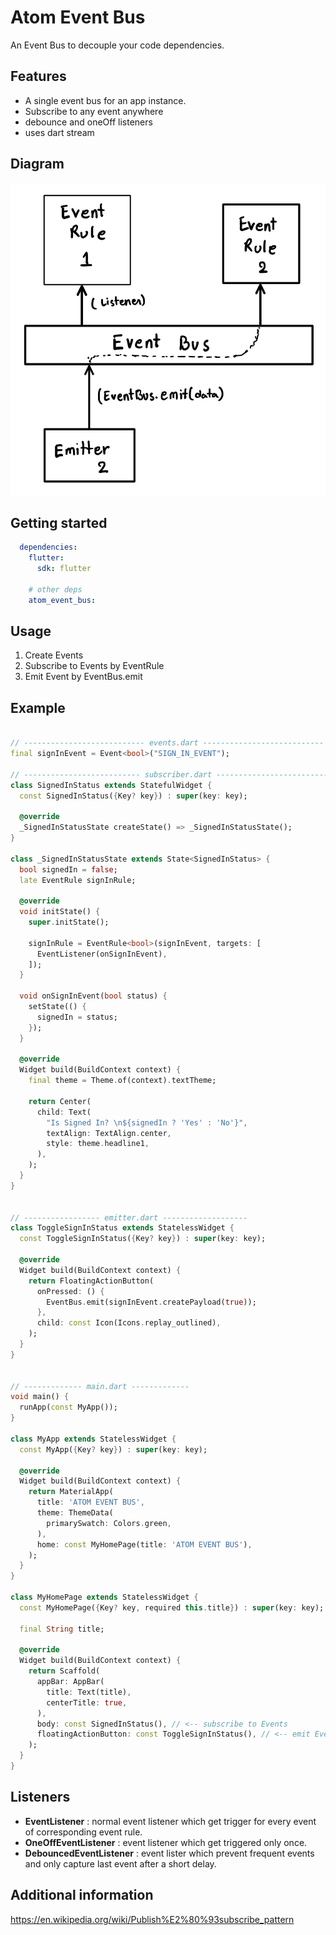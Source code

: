 <!-- 
This README describes the package. If you publish this package to pub.dev,
this README's contents appear on the landing page for your package.

For information about how to write a good package README, see the guide for
[writing package pages](https://dart.dev/guides/libraries/writing-package-pages). 

For general information about developing packages, see the Dart guide for
[creating packages](https://dart.dev/guides/libraries/create-library-packages)
and the Flutter guide for
[developing packages and plugins](https://flutter.dev/developing-packages). 
-->

# Atom Event Bus

An Event Bus to decouple your code dependencies.

## Features

- A single event bus for an app instance.
- Subscribe to any event anywhere
- debounce and oneOff listeners
- uses dart stream

## Diagram

<img src="atom_event_bus.jpg" height="500">

## Getting started

```yaml
  dependencies:
    flutter:
      sdk: flutter
    
    # other deps
    atom_event_bus:
```


## Usage

1. Create Events
2. Subscribe to Events by EventRule
3. Emit Event by EventBus.emit

## Example


```dart

// --------------------------- events.dart ---------------------------
final signInEvent = Event<bool>("SIGN_IN_EVENT");

// -------------------------- subscriber.dart -------------------------
class SignedInStatus extends StatefulWidget {
  const SignedInStatus({Key? key}) : super(key: key);

  @override
  _SignedInStatusState createState() => _SignedInStatusState();
}

class _SignedInStatusState extends State<SignedInStatus> {
  bool signedIn = false;
  late EventRule signInRule;

  @override
  void initState() {
    super.initState();

    signInRule = EventRule<bool>(signInEvent, targets: [
      EventListener(onSignInEvent),
    ]);
  }

  void onSignInEvent(bool status) {
    setState(() {
      signedIn = status;
    });
  }

  @override
  Widget build(BuildContext context) {
    final theme = Theme.of(context).textTheme;

    return Center(
      child: Text(
        "Is Signed In? \n${signedIn ? 'Yes' : 'No'}",
        textAlign: TextAlign.center,
        style: theme.headline1,
      ),
    );
  }
}


// ----------------- emitter.dart -------------------
class ToggleSignInStatus extends StatelessWidget {
  const ToggleSignInStatus({Key? key}) : super(key: key);

  @override
  Widget build(BuildContext context) {
    return FloatingActionButton(
      onPressed: () {
        EventBus.emit(signInEvent.createPayload(true));
      },
      child: const Icon(Icons.replay_outlined),
    );
  }
}


// ------------- main.dart -------------
void main() {
  runApp(const MyApp());
}

class MyApp extends StatelessWidget {
  const MyApp({Key? key}) : super(key: key);

  @override
  Widget build(BuildContext context) {
    return MaterialApp(
      title: 'ATOM EVENT BUS',
      theme: ThemeData(
        primarySwatch: Colors.green,
      ),
      home: const MyHomePage(title: 'ATOM EVENT BUS'),
    );
  }
}

class MyHomePage extends StatelessWidget {
  const MyHomePage({Key? key, required this.title}) : super(key: key);

  final String title;

  @override
  Widget build(BuildContext context) {
    return Scaffold(
      appBar: AppBar(
        title: Text(title),
        centerTitle: true,
      ),
      body: const SignedInStatus(), // <-- subscribe to Events
      floatingActionButton: const ToggleSignInStatus(), // <-- emit Events
    );
  }
}

```

## Listeners

- **EventListener** : normal event listener which get trigger for every event of corresponding event rule.
- **OneOffEventListener** : event listener which get triggered only once.
- **DebouncedEventListener** : event lister which prevent frequent events and only capture last event after a short delay.


## Additional information

https://en.wikipedia.org/wiki/Publish%E2%80%93subscribe_pattern
